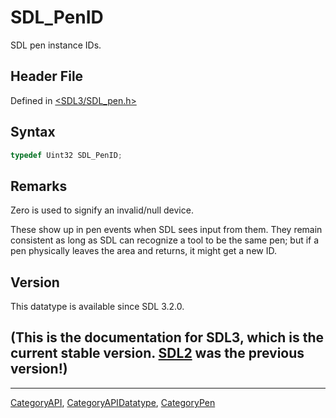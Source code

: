 # SDL_PenID

SDL pen instance IDs.

## Header File

Defined in [<SDL3/SDL_pen.h>](https://github.com/libsdl-org/SDL/blob/main/include/SDL3/SDL_pen.h)

## Syntax

```c
typedef Uint32 SDL_PenID;
```

## Remarks

Zero is used to signify an invalid/null device.

These show up in pen events when SDL sees input from them. They remain
consistent as long as SDL can recognize a tool to be the same pen; but if a
pen physically leaves the area and returns, it might get a new ID.

## Version

This datatype is available since SDL 3.2.0.

## (This is the documentation for SDL3, which is the current stable version. [SDL2](https://wiki.libsdl.org/SDL2/) was the previous version!)



----
[CategoryAPI](CategoryAPI), [CategoryAPIDatatype](CategoryAPIDatatype), [CategoryPen](CategoryPen)

